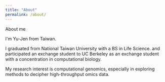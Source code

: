 ```yaml
---
title: "About"
permalink: /about/
---
```


About me

I'm Yu-Jen from Taiwan.

I graduated from National Taiwan University with a BS in Life Science.
and participated an exchange student to UC Berkeley as an exchange student with a concentration in computational biology.

My research interest is computational genomics, especially in exploring methods to decipher high-throughput omics data.

